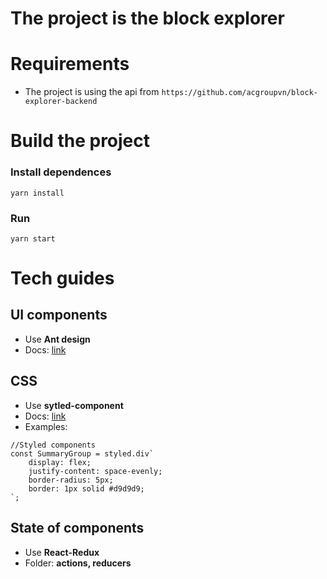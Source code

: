 # The project is the block explorer
# Requirements
- The project is using the api from `https://github.com/acgroupvn/block-explorer-backend`
# Build the project
### Install dependences
```yarn install```
### Run
```yarn start```
# Tech guides
## UI components
- Use **Ant design**
- Docs: [link](https://ant.design/components/overview/)
## CSS
- Use **sytled-component**
- Docs: [link](https://styled-components.com/)
- Examples: 
```
//Styled components
const SummaryGroup = styled.div`
	display: flex;
	justify-content: space-evenly;
	border-radius: 5px;
	border: 1px solid #d9d9d9; 
`;
```
## State of components
- Use **React-Redux**
- Folder: **actions, reducers**